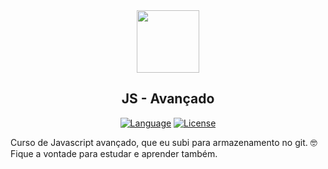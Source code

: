 <div id="header" align="center">
	<img src="https://media2.giphy.com/media/SvFocn0wNMx0iv2rYz/giphy.gif" width="100"/>
</div>
<h2 align="center">
    <b>JS - Avançado</b>
</h2>

<p align="center">
    <a href="#"><img src="https://img.shields.io/badge/language-JS-%23f7df1e" alt="Language"></a>
    <a href="#"><img src="https://img.shields.io/badge/license-MIT-green" alt="License"></a>
</p>

<p>
    Curso de Javascript avançado, que eu subi para armazenamento no git. 🤓 <br>
    Fique a vontade para estudar e aprender também.
</p>